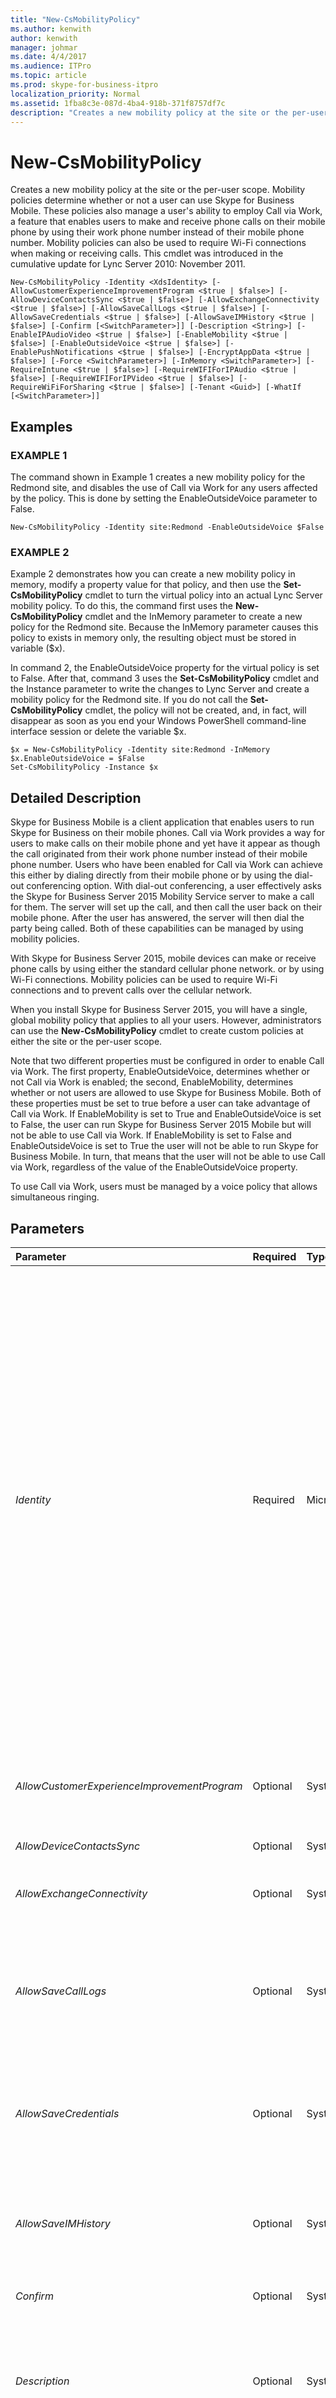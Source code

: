 ```yaml
---
title: "New-CsMobilityPolicy"
ms.author: kenwith
author: kenwith
manager: johmar
ms.date: 4/4/2017
ms.audience: ITPro
ms.topic: article
ms.prod: skype-for-business-itpro
localization_priority: Normal
ms.assetid: 1fba8c3e-087d-4ba4-918b-371f8757df7c
description: "Creates a new mobility policy at the site or the per-user scope. Mobility policies determine whether or not a user can use Skype for Business Mobile. These policies also manage a user's ability to employ Call via Work, a feature that enables users to make and receive phone calls on their mobile phone by using their work phone number instead of their mobile phone number. Mobility policies can also be used to require Wi-Fi connections when making or receiving calls. This cmdlet was introduced in the cumulative update for Lync Server 2010: November 2011."
---
```


# New-CsMobilityPolicy
 
Creates a new mobility policy at the site or the per-user scope. Mobility policies determine whether or not a user can use Skype for Business Mobile. These policies also manage a user's ability to employ Call via Work, a feature that enables users to make and receive phone calls on their mobile phone by using their work phone number instead of their mobile phone number. Mobility policies can also be used to require Wi-Fi connections when making or receiving calls. This cmdlet was introduced in the cumulative update for Lync Server 2010: November 2011.
  
```
New-CsMobilityPolicy -Identity <XdsIdentity> [-AllowCustomerExperienceImprovementProgram <$true | $false>] [-AllowDeviceContactsSync <$true | $false>] [-AllowExchangeConnectivity <$true | $false>] [-AllowSaveCallLogs <$true | $false>] [-AllowSaveCredentials <$true | $false>] [-AllowSaveIMHistory <$true | $false>] [-Confirm [<SwitchParameter>]] [-Description <String>] [-EnableIPAudioVideo <$true | $false>] [-EnableMobility <$true | $false>] [-EnableOutsideVoice <$true | $false>] [-EnablePushNotifications <$true | $false>] [-EncryptAppData <$true | $false>] [-Force <SwitchParameter>] [-InMemory <SwitchParameter>] [-RequireIntune <$true | $false>] [-RequireWIFIForIPAudio <$true | $false>] [-RequireWIFIForIPVideo <$true | $false>] [-RequireWiFiForSharing <$true | $false>] [-Tenant <Guid>] [-WhatIf [<SwitchParameter>]]

```

## Examples

### EXAMPLE 1

The command shown in Example 1 creates a new mobility policy for the Redmond site, and disables the use of Call via Work for any users affected by the policy. This is done by setting the EnableOutsideVoice parameter to False.
  
```
New-CsMobilityPolicy -Identity site:Redmond -EnableOutsideVoice $False

```

### EXAMPLE 2

Example 2 demonstrates how you can create a new mobility policy in memory, modify a property value for that policy, and then use the **Set-CsMobilityPolicy** cmdlet to turn the virtual policy into an actual Lync Server mobility policy. To do this, the command first uses the **New-CsMobilityPolicy** cmdlet and the InMemory parameter to create a new policy for the Redmond site. Because the InMemory parameter causes this policy to exists in memory only, the resulting object must be stored in variable ($x).
  
In command 2, the EnableOutsideVoice property for the virtual policy is set to False. After that, command 3 uses the **Set-CsMobilityPolicy** cmdlet and the Instance parameter to write the changes to Lync Server and create a mobility policy for the Redmond site. If you do not call the **Set-CsMobilityPolicy** cmdlet, the policy will not be created, and, in fact, will disappear as soon as you end your Windows PowerShell command-line interface session or delete the variable $x.
  
```
$x = New-CsMobilityPolicy -Identity site:Redmond -InMemory
$x.EnableOutsideVoice = $False
Set-CsMobilityPolicy -Instance $x

```

## Detailed Description

Skype for Business Mobile is a client application that enables users to run Skype for Business on their mobile phones. Call via Work provides a way for users to make calls on their mobile phone and yet have it appear as though the call originated from their work phone number instead of their mobile phone number. Users who have been enabled for Call via Work can achieve this either by dialing directly from their mobile phone or by using the dial-out conferencing option. With dial-out conferencing, a user effectively asks the Skype for Business Server 2015 Mobility Service server to make a call for them. The server will set up the call, and then call the user back on their mobile phone. After the user has answered, the server will then dial the party being called. Both of these capabilities can be managed by using mobility policies.
  
With Skype for Business Server 2015, mobile devices can make or receive phone calls by using either the standard cellular phone network. or by using Wi-Fi connections. Mobility policies can be used to require Wi-Fi connections and to prevent calls over the cellular network.
  
When you install Skype for Business Server 2015, you will have a single, global mobility policy that applies to all your users. However, administrators can use the **New-CsMobilityPolicy** cmdlet to create custom policies at either the site or the per-user scope.
  
Note that two different properties must be configured in order to enable Call via Work. The first property, EnableOutsideVoice, determines whether or not Call via Work is enabled; the second, EnableMobility, determines whether or not users are allowed to use Skype for Business Mobile. Both of these properties must be set to true before a user can take advantage of Call via Work. If EnableMobility is set to True and EnableOutsideVoice is set to False, the user can run Skype for Business Server 2015 Mobile but will not be able to use Call via Work. If EnableMobility is set to False and EnableOutsideVoice is set to True the user will not be able to run Skype for Business Mobile. In turn, that means that the user will not be able to use Call via Work, regardless of the value of the EnableOutsideVoice property.
  
To use Call via Work, users must be managed by a voice policy that allows simultaneous ringing.
  
## Parameters

|**Parameter**|**Required**|**Type**|**Description**|
|:-----|:-----|:-----|:-----|
| _Identity_ <br/> |Required  <br/> |Microsoft.Rtc.Management.Xds.XdsIdentity  <br/> |Unique Identity to be assigned to the policy. New mobility policies can be created at the site or per-user scope. To create a new site policy, use the prefix "site:" and the name of the site as your Identity. For example, use this syntax to create a new policy for the Redmond site:  <br/>  `-Identity site:Redmond` <br/> To create a new per-user policy, use an Identity similar to this:  <br/>  `-Identity SalesDepartmentPolicy` <br/> Note that you cannot create a new global policy; if you want to make changes to the global policy, use the **Set-CsMobilityPolicy** cmdlet instead. Likewise, you cannot create a new site or per-user policy if a policy with that Identity already exists. If you need to make changes to an existing policy, use the **Set-CsMobilityPolicy** cmdlet. <br/> |
| _AllowCustomerExperienceImprovementProgram_ <br/> |Optional  <br/> |System.Boolean  <br/> |When set to True (the default value) mobile users will be allowed to participate in the Microsoft Customer Experience Improvement Program.  <br/> |
| _AllowDeviceContactsSync_ <br/> |Optional  <br/> |System.Boolean  <br/> |PARAMVALUE: $true | $false  <br/> |
| _AllowExchangeConnectivity_ <br/> |Optional  <br/> |System.Boolean  <br/> |When set to True (the default value) users will be allowed to connect to Exchange by using their mobile device.  <br/> |
| _AllowSaveCallLogs_ <br/> |Optional  <br/> |System.Boolean  <br/> |When set to True (the default value) users will be allowed to save a call log of calls made from or received by their mobile device.  <br/> Note that this setting does not apply to Android devices.  <br/> |
| _AllowSaveCredentials_ <br/> |Optional  <br/> |System.Boolean  <br/> |When set to True (the default value) users will be allowed to save credentials information (such as passwords) on their mobile device. This information can then be applied to auto-logon scenarios.  <br/> |
| _AllowSaveIMHistory_ <br/> |Optional  <br/> |System.Boolean  <br/> |When set to True (the default value) users will be allowed to save transcripts of IM and conferencing sessions on their mobile devices.  <br/> |
| _Confirm_ <br/> |Optional  <br/> |System.Management.Automation.SwitchParameter  <br/> |Prompts you for confirmation before executing the command.  <br/> |
| _Description_ <br/> |Optional  <br/> |System.String  <br/> |Enables administrators to provide explanatory text to accompany the policy. For example, the Description might include information about the users that the policy should be assigned to.  <br/> |
| _EnableIPAudioVideo_ <br/> |Optional  <br/> |System.Boolean  <br/> |When set to False, prohibits the user from making voice over IP (VoIP) calls using the mobile device. The default value is True, meaning that VoIP calls are allowed.  <br/> This parameter was introduced in Lync Server 2013.  <br/> |
| _EnableMobility_ <br/> |Optional  <br/> |System.Boolean  <br/> |When set to True, users are allowed to use Skype for Business Mobile.  <br/> |
| _EnableOutsideVoice_ <br/> |Optional  <br/> |System.Boolean  <br/> |When set to True, enables users to take advantage of Call via Work. When set to False, users cannot use Call via Work.  <br/> The default value is True.  <br/> |
| _EnablePushNotifications_ <br/> |Optional  <br/> |System.Boolean  <br/> |PARAMVALUE: $true | $false  <br/> |
| _EncryptAppData_ <br/> |Optional  <br/> |System.Boolean  <br/> |PARAMVALUE: $true | $false  <br/> |
| _Force_ <br/> |Optional  <br/> |System.Management.Automation.SwitchParameter  <br/> |Suppresses the display of any non-fatal error message that might occur when running the command.  <br/> |
| _InMemory_ <br/> |Optional  <br/> |System.Management.Automation.SwitchParameter  <br/> |Creates an object reference without actually committing the object as a permanent change. If you assign the output of a command called with this parameter to a variable, you can make changes to the properties of the object reference and then commit those changes by calling this cmdlet's matching Set- cmdlet.  <br/> |
| _RequireIntune_ <br/> |Optional  <br/> |System.Boolean  <br/> |PARAMVALUE: $true | $false  <br/> |
| _RequireWIFIForIPAudio_ <br/> |Optional  <br/> |System.Boolean  <br/> |When set to True, the user can use IP audio in calls made when his or her mobile device is connected to a WiFi network. That means that the user will only be allowed to make audio calls using Wi-Fi, and will not be able to use the standard cellular phone network. The default value is False.  <br/> This parameter was introduced in Lync Server 2013.  <br/> |
| _RequireWIFIForIPVideo_ <br/> |Optional  <br/> |System.Boolean  <br/> |When set to True, the user can use IP video only in calls made when mobile device is connected to a Wi-Fi network. If mobile device goes outside of Wi-Fi range, then video calls will be received as audio calls only. If this property is set to False (the default value) then the user can make or receive IP video calls in using either a Wi-Fi or a cellular data connection.  <br/> This parameter was introduced in Lync Server 2013.  <br/> |
| _RequireWiFiForSharing_ <br/> |Optional  <br/> |System.Boolean  <br/> |When set to True, mobile users must use a WiFi connection in order to participate in an application sharing session. When set to False (the default value) mobile users can participate in application sharing by using either a WiFi connection or a cellular (3G/4G) connection.  <br/> If this value is set to True, then users then users will not be able to change their sharing configuration settings. If this value is set to False users can use the Options page to modify their sharing configuration settings.  <br/> |
| _Tenant_ <br/> |Optional  <br/> |System.Guid  <br/> |Globally unique identifier (GUID) of the Skype for Business Online tenant account for whom the new mobility policy is being created. For example:  <br/>  `-Tenant "38aad667-af54-4397-aaa7-e94c79ec2308"` <br/> You can return the tenant ID for each of your Skype for Business Online tenants by running this command:  <br/>  `Get-CsTenant | Select-Object DisplayName, TenantID` <br/> |
| _WhatIf_ <br/> |Optional  <br/> |System.Management.Automation.SwitchParameter  <br/> |Describes what would happen if you executed the command without actually executing the command.  <br/> |
| _AllowAutomaticPstnFallback_ <br/> |Optional  <br/> |System.Boolean  <br/> |PARAMVALUE: $true | $false  <br/> |
| _BypassDualWrite_ <br/> |Optional  <br/> |System.Boolean  <br/> |PARAMVALUE: $true | $false  <br/> |
| _VoiceSettings_ <br/> |Optional  <br/> |System.String  <br/> |PARAMVALUE: String  <br/> |
   
## Input Types

None. The **New-CsMobilityPolicy** cmdlet does not accept pipelined input.
  
## Return Types

Creates new instances of the Microsoft.Rtc.Management.WriteableConfig.Policy.Mobility.Mobility object.
  

